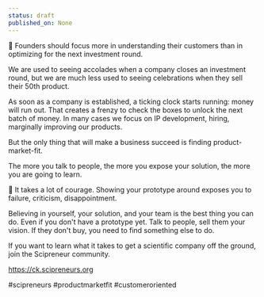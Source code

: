 ```yaml
---
status: draft
published_on: None
---
```

🤔 Founders should focus more in understanding their customers than in optimizing for the next investment round. 

We are used to seeing accolades when a company closes an investment round, but we are much less used to seeing celebrations when they sell their 50th product. 

As soon as a company is established, a ticking clock starts running: money will run out. That creates a frenzy to check the boxes to unlock the next batch of money. In many cases we focus on IP development, hiring, marginally improving our products. 

But the only thing that will make a business succeed is finding product-market-fit. 

The more you talk to people, the more you expose your solution, the more you are going to learn. 

🙈 It takes a lot of courage. Showing your prototype around exposes you to failure, criticism, disappointment. 

Believing in yourself, your solution, and your team is the best thing you can do. Even if you don't have a prototype yet. Talk to people, sell them your vision. If they don't buy, you need to find something else to do. 

If you want to learn what it takes to get a scientific company off the ground, join the Scipreneur community. 

https://ck.scipreneurs.org 

#scipreneurs #productmarketfit #customeroriented